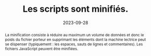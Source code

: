 ---
N: '223'
Rubrique: Performances
title: Les scripts sont minifiés. 
detail: Les scripts du livre sont minifiés. 
abstract: "La minification consiste à réduire au maximum un volume de données et donc le poids du fichier porteur en supprimant les éléments dont la machine lectrice peut se dispenser (typiquement : les espaces, sauts de lignes et commentaires). Les fichiers JavaScript peuvent être minifiées."
categories: ["Performances"]
agrege: O4223-E068
opquast: '4 223'
indiceebook: '68'
description: "Règle n° 068"
before: "067"
weight: "068"
after: "069"
actif: '1'
layout: rules
date: 2023-09-28
tags: ["Écoconception", ""]
objectif: ["Minimiser la quantité de données à télécharger", "Améliorer les performances", "Diminuer l'impact énergétique lié à la consultation du livre numérique"]
Meo: ["Supprimer les espaces non nécessaires et les commentaires dans les fichiers JavaScript en recourant à des outils dédiés"]
Controle: ["Vérifier manuellement au sein de tous les fichiers JavaScript qu'aucun retour ligne, commentaire, indentation ou saut de ligne n'est présent.", "Ou identifier la liste des fichiers JavaScript non minifiés à l'aide d'outils de développement (navigateurs, outils en ligne, etc.)"]
Source: ["Opquast"]
Referentiel: ["https://w3c.github.io/sustyweb/#minify-your-html-css-and-javascript", "https://www.arcep.fr/uploads/tx_gspublication/consultation-referentiel-ecoconception-services-numeriques_091023.pdf (6.5 Le service numérique a-t-il mis en place des techniques de compression sur la totalité des ressources transférées dont il a le contrôle ?)"]
Steps: ["", ""]
---